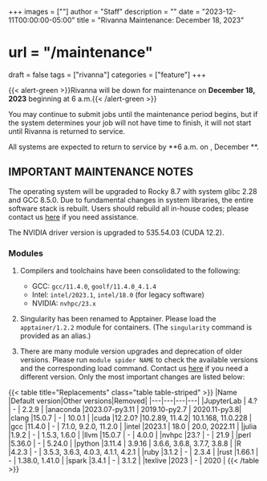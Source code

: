 +++
images = [""]
author = "Staff"
description = ""
date = "2023-12-11T00:00:00-05:00"
title = "Rivanna Maintenance: December 18, 2023"
# url = "/maintenance"
draft = false
tags = ["rivanna"]
categories = ["feature"]
+++

{{< alert-green >}}Rivanna will be down for maintenance on <strong>December 18, 2023</strong> beginning at 6 a.m.{{< /alert-green >}}

You may continue to submit jobs until the maintenance period begins, but if the system determines your job will not have time to finish, it will not start until Rivanna is returned to service.

All systems are expected to return to service by **6 a.m. on , December **.

## IMPORTANT MAINTENANCE NOTES

The operating system will be upgraded to Rocky 8.7 with system glibc 2.28 and GCC 8.5.0. Due to fundamental changes in system libraries, the entire software stack is rebuilt. Users should rebuild all in-house codes; please contact us [here](https://www.rc.virginia.edu/form/support-request/) if you need assistance.

The NVIDIA driver version is upgraded to 535.54.03 (CUDA 12.2).

### Modules

1. Compilers and toolchains have been consolidated to the following:
    - GCC: `gcc/11.4.0`, `goolf/11.4.0_4.1.4` 
    - Intel: `intel/2023.1`, `intel/18.0` (for legacy software)
    - NVIDIA: `nvhpc/23.x`

1. Singularity has been renamed to Apptainer. Please load the `apptainer/1.2.2` module for containers. (The `singularity` command is provided as an alias.)

1. There are many module version upgrades and deprecation of older versions. Please run `module spider NAME` to check the available versions and the corresponding load command. Contact us [here](https://www.rc.virginia.edu/form/support-request/) if you need a different version. Only the most important changes are listed below:

{{< table title="Replacements" class="table table-striped" >}}
|Name       |Default version|Other versions|Removed|
|---|---|---|---|
|JupyterLab | 4.?    | - | 2.2.9 |
|anaconda   |2023.07-py3.11 | 2019.10-py2.7 | 2020.11-py3.8|
|clang      |15.0.7  | - | 10.0.1 |
|cuda       |12.2.0? |10.2.89, 11.4.2| 10.1.168, 11.0.228 |
|gcc        |11.4.0  | - | 7.1.0, 9.2.0, 11.2.0 |
|intel      |2023.1  | 18.0 | 20.0, 2022.11 |
|julia      |1.9.2   | - | 1.5.3, 1.6.0 |
|llvm       |15.0.7  | - | 4.0.0 |
|nvhpc      |23.?    | - | 21.9 |
|perl       |5.36.0  | - | 5.24.0 |
|python     |3.11.4  | 3.9.16 | 3.6.6, 3.6.8, 3.7.7, 3.8.8 |
|R          |4.2.3   | - | 3.5.3, 3.6.3, 4.0.3, 4.1.1, 4.2.1 |
|ruby       |3.1.2   | - | 2.3.4 |
|rust       |1.66.1  | - | 1.38.0, 1.41.0 |
|spark      |3.4.1   | - | 3.1.2 |
|texlive    |2023    | - | 2020  |
{{< /table >}}
